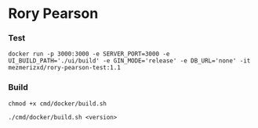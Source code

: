 # Rory Pearson

### Test

`docker run -p 3000:3000 -e SERVER_PORT=3000 -e UI_BUILD_PATH='./ui/build' -e GIN_MODE='release' -e DB_URL='none' -it mezmerizxd/rory-pearson-test:1.1`

### Build

```
chmod +x cmd/docker/build.sh

./cmd/docker/build.sh <version>
```
